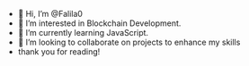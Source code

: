 - 👋 Hi, I’m @Falila0
- 👀 I’m interested in Blockchain Development.
- 🌱 I’m currently learning JavaScript.
- 💞️ I’m looking to collaborate on  projects to enhance my skills
- thank you for reading!

<!---
Falila0/Falila0 is a ✨ special ✨ repository because its `README.md` (this file) appears on your GitHub profile.
You can click the Preview link to take a look at your changes.
--->

